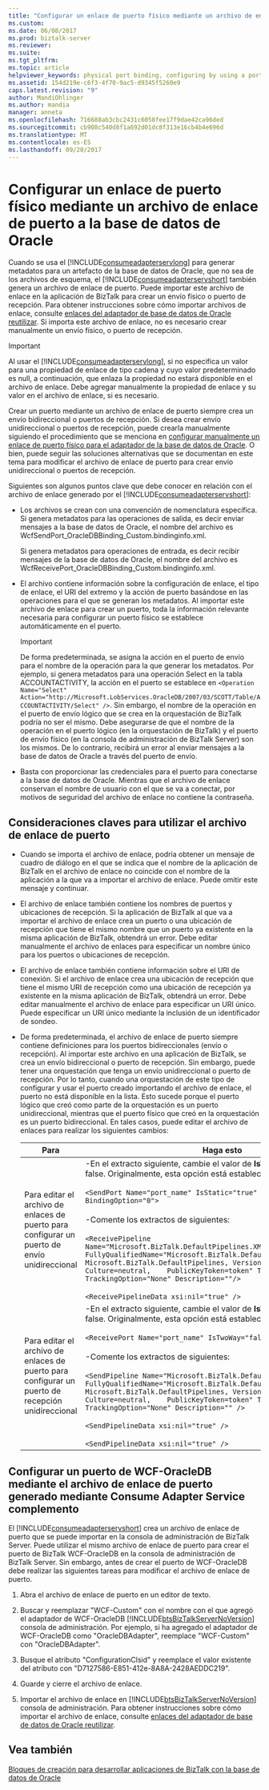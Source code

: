 ```yaml
---
title: "Configurar un enlace de puerto físico mediante un archivo de enlace de puerto a la base de datos de Oracle | Documentos de Microsoft"
ms.custom: 
ms.date: 06/08/2017
ms.prod: biztalk-server
ms.reviewer: 
ms.suite: 
ms.tgt_pltfrm: 
ms.topic: article
helpviewer_keywords: physical port binding, configuring by using a port binding file
ms.assetid: 154d219e-c6f3-4f70-9ac5-d9345f5260e9
caps.latest.revision: "9"
author: MandiOhlinger
ms.author: mandia
manager: anneta
ms.openlocfilehash: 716688ab3cbc2431c6058fee17f9dae42ca96ded
ms.sourcegitcommit: cb908c540d8f1a692d01dc8f313e16cb4b4e696d
ms.translationtype: MT
ms.contentlocale: es-ES
ms.lasthandoff: 09/20/2017
---
```

# <a name="configure-a-physical-port-binding-using-a-port-binding-file-to-oracle-database"></a>Configurar un enlace de puerto físico mediante un archivo de enlace de puerto a la base de datos de Oracle
Cuando se usa el [!INCLUDE[consumeadapterservlong](../../includes/consumeadapterservlong-md.md)] para generar metadatos para un artefacto de la base de datos de Oracle, que no sea de los archivos de esquema, el [!INCLUDE[consumeadapterservshort](../../includes/consumeadapterservshort-md.md)] también genera un archivo de enlace de puerto. Puede importar este archivo de enlace en la aplicación de BizTalk para crear un envío físico o puerto de recepción. Para obtener instrucciones sobre cómo importar archivos de enlace, consulte [enlaces del adaptador de base de datos de Oracle reutilizar](../../adapters-and-accelerators/adapter-oracle-database/reuse-oracle-database-adapter-bindings.md). Si importa este archivo de enlace, no es necesario crear manualmente un envío físico, o puerto de recepción.  
  
> [!IMPORTANT]
>  Al usar el [!INCLUDE[consumeadapterservlong](../../includes/consumeadapterservlong-md.md)], si no especifica un valor para una propiedad de enlace de tipo cadena y cuyo valor predeterminado es null, a continuación, que enlaza la propiedad no estará disponible en el archivo de enlace. Debe agregar manualmente la propiedad de enlace y su valor en el archivo de enlace, si es necesario.  
  
 Crear un puerto mediante un archivo de enlace de puerto siempre crea un envío bidireccional o puertos de recepción. Si desea crear envío unidireccional o puertos de recepción, puede crearla manualmente siguiendo el procedimiento que se menciona en [configurar manualmente un enlace de puerto físico para el adaptador de la base de datos de Oracle](../../adapters-and-accelerators/adapter-oracle-database/manually-configure-a-physical-port-binding-to-the-oracle-database-adapter.md). O bien, puede seguir las soluciones alternativas que se documentan en este tema para modificar el archivo de enlace de puerto para crear envío unidireccional o puertos de recepción.  
  
 Siguientes son algunos puntos clave que debe conocer en relación con el archivo de enlace generado por el [!INCLUDE[consumeadapterservshort](../../includes/consumeadapterservshort-md.md)]:  
  
-   Los archivos se crean con una convención de nomenclatura específica. Si genera metadatos para las operaciones de salida, es decir enviar mensajes a la base de datos de Oracle, el nombre del archivo es WcfSendPort_OracleDBBinding_Custom.bindinginfo.xml.  
  
     Si genera metadatos para operaciones de entrada, es decir recibir mensajes de la base de datos de Oracle, el nombre del archivo es WcfReceivePort_OracleDBBinding_Custom.bindinginfo.xml.  
  
-   El archivo contiene información sobre la configuración de enlace, el tipo de enlace, el URI del extremo y la acción de puerto basándose en las operaciones para el que se generan los metadatos. Al importar este archivo de enlace para crear un puerto, toda la información relevante necesaria para configurar un puerto físico se establece automáticamente en el puerto.  
  
    > [!IMPORTANT]
    >  De forma predeterminada, se asigna la acción en el puerto de envío para el nombre de la operación para la que generar los metadatos. Por ejemplo, si genera metadatos para una operación Select en la tabla ACCOUNTACTIVITY, la acción en el puerto se establece en `<Operation Name="Select" Action="http://Microsoft.LobServices.OracleDB/2007/03/SCOTT/Table/ACCOUNTACTIVITY/Select" />`. Sin embargo, el nombre de la operación en el puerto de envío lógico que se crea en la orquestación de BizTalk podría no ser el mismo. Debe asegurarse de que el nombre de la operación en el puerto lógico (en la orquestación de BizTalk) y el puerto de envío físico (en la consola de administración de BizTalk Server) son los mismos. De lo contrario, recibirá un error al enviar mensajes a la base de datos de Oracle a través del puerto de envío.  
  
-   Basta con proporcionar las credenciales para el puerto para conectarse a la base de datos de Oracle. Mientras que el archivo de enlace conservan el nombre de usuario con el que se va a conectar, por motivos de seguridad del archivo de enlace no contiene la contraseña.  
  
## <a name="key-considerations-for-using-the-port-binding-file"></a>Consideraciones claves para utilizar el archivo de enlace de puerto  
  
-   Cuando se importa el archivo de enlace, podría obtener un mensaje de cuadro de diálogo en el que se indica que el nombre de la aplicación de BizTalk en el archivo de enlace no coincide con el nombre de la aplicación a la que va a importar el archivo de enlace. Puede omitir este mensaje y continuar.  
  
-   El archivo de enlace también contiene los nombres de puertos y ubicaciones de recepción. Si la aplicación de BizTalk al que va a importar el archivo de enlace crea un puerto o una ubicación de recepción que tiene el mismo nombre que un puerto ya existente en la misma aplicación de BizTalk, obtendrá un error. Debe editar manualmente el archivo de enlaces para especificar un nombre único para los puertos o ubicaciones de recepción.  
  
-   El archivo de enlace también contiene información sobre el URI de conexión. Si el archivo de enlace crea una ubicación de recepción que tiene el mismo URI de recepción como una ubicación de recepción ya existente en la misma aplicación de BizTalk, obtendrá un error. Debe editar manualmente el archivo de enlace para especificar un URI único. Puede especificar un URI único mediante la inclusión de un identificador de sondeo.  
  
-   De forma predeterminada, el archivo de enlace de puerto siempre contiene definiciones para los puertos bidireccionales (envío o recepción). Al importar este archivo en una aplicación de BizTalk, se crea un envío bidireccional o puerto de recepción. Sin embargo, puede tener una orquestación que tenga un envío unidireccional o puerto de recepción. Por lo tanto, cuando una orquestación de este tipo de configurar y usar el puerto creado importando el archivo de enlace, el puerto no está disponible en la lista. Esto sucede porque el puerto lógico que creó como parte de la orquestación es un puerto unidireccional, mientras que el puerto físico que creó en la orquestación es un puerto bidireccional. En tales casos, puede editar el archivo de enlaces para realizar los siguientes cambios:  
  
    |Para|Haga esto|  
    |--------------|-------------|  
    |Para editar el archivo de enlaces de puerto para configurar un puerto de envío unidireccional|-En el extracto siguiente, cambie el valor de **IsTwoWay** propiedad en false. Originalmente, esta opción está establecida en true.<br /><br /> `<SendPort Name="port_name" IsStatic="true" IsTwoWay="false" BindingOption="0">`<br /><br /> -Comente los extractos de siguientes:<br /><br /> `<ReceivePipeline Name="Microsoft.BizTalk.DefaultPipelines.XMLReceive"    FullyQualifiedName="Microsoft.BizTalk.DefaultPipelines.XMLReceive,    Microsoft.BizTalk.DefaultPipelines, Version=3.0.1.0, Culture=neutral,    PublicKeyToken=token" Type="1" TrackingOption="None" Description=""/>`<br /><br /> `<ReceivePipelineData xsi:nil="true" />`|  
    |Para editar el archivo de enlaces de puerto para configurar un puerto de recepción unidireccional|-En el extracto siguiente, cambie el valor de **IsTwoWay** propiedad en false. Originalmente, esta opción está establecida en true.<br /><br /> `<ReceivePort Name="port_name" IsTwoWay="false" BindingOption="1">`<br /><br /> -Comente los extractos de siguientes:<br /><br /> `<SendPipeline Name="Microsoft.BizTalk.DefaultPipelines.XMLTransmit"    FullyQualifiedName="Microsoft.BizTalk.DefaultPipelines.XMLTransmit,    Microsoft.BizTalk.DefaultPipelines, Version=3.0.1.0, Culture=neutral,    PublicKeyToken=token" Type="2" TrackingOption="None" Description="" />`<br /><br /> `<SendPipelineData xsi:nil="true" />`<br /><br /> `<SendPipelineData xsi:nil="true" />`|  
  
## <a name="configuring-a-wcf-oracledb-port-using-the-port-binding-file-generated-using-consume-adapter-service-add-in"></a>Configurar un puerto de WCF-OracleDB mediante el archivo de enlace de puerto generado mediante Consume Adapter Service complemento  
 El [!INCLUDE[consumeadapterservshort](../../includes/consumeadapterservshort-md.md)] crea un archivo de enlace de puerto que se puede importar en la consola de administración de BizTalk Server. Puede utilizar el mismo archivo de enlace de puerto para crear el puerto de BizTalk WCF-OracleDB en la consola de administración de BizTalk Server. Sin embargo, antes de crear el puerto de WCF-OracleDB debe realizar las siguientes tareas para modificar el archivo de enlace de puerto.  
  
1.  Abra el archivo de enlace de puerto en un editor de texto.  
  
2.  Buscar y reemplazar "WCF-Custom" con el nombre con el que agregó el adaptador de WCF-OracleDB [!INCLUDE[btsBizTalkServerNoVersion](../../includes/btsbiztalkservernoversion-md.md)] consola de administración. Por ejemplo, si ha agregado el adaptador de WCF-OracleDB como "OracleDBAdapter", reemplace "WCF-Custom" con "OracleDBAdapter".  
  
3.  Busque el atributo "ConfigurationClsid" y reemplace el valor existente del atributo con "D7127586-E851-412e-8A8A-2428AEDDC219".  
  
4.  Guarde y cierre el archivo de enlace.  
  
5.  Importar el archivo de enlace en [!INCLUDE[btsBizTalkServerNoVersion](../../includes/btsbiztalkservernoversion-md.md)] consola de administración. Para obtener instrucciones sobre cómo importar el archivo de enlace, consulte [enlaces del adaptador de base de datos de Oracle reutilizar](../../adapters-and-accelerators/adapter-oracle-database/reuse-oracle-database-adapter-bindings.md).  
  
## <a name="see-also"></a>Vea también  
[Bloques de creación para desarrollar aplicaciones de BizTalk con la base de datos de Oracle](../../adapters-and-accelerators/adapter-oracle-database/building-blocks-to-develop-biztalk-applications-with-oracle-database.md)